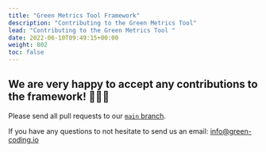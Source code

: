 ```yaml
---
title: "Green Metrics Tool Framework"
description: "Contributing to the Green Metrics Tool"
lead: "Contributing to the Green Metrics Tool "
date: 2022-06-10T09:49:15+00:00
weight: 802
toc: false
---
```


## We are very happy to accept any contributions to the framework! 🥳🎉😍

Please send all pull requests to our [`main` branch](https://github.com/green-coding-solutions/green-metrics-tool/tree/dev).

If you have any questions to not hesitate to send us an email: [info@green-coding.io](mailto:info@green-coding.io)

